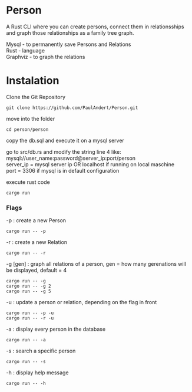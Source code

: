 # Person

A Rust CLI where you can create persons, connect them in relationsships and graph those relationships as a family tree graph.

Mysql - to permanently save Persons and Relations  
Rust - language  
Graphviz - to graph the relations  

# Instalation

Clone the Git Repository
```console
git clone https://github.com/PaulAndert/Person.git
```

move into the folder
```console
cd person/person
```

copy the db.sql and execute it on a mysql server  

go to src/db.rs and modify the string line 4 like:  
mysql://user_name:password@server_ip:port/person  
server_ip = mysql server ip OR localhost if running on local maschine  
port = 3306 if mysql is in default configuration  

execute rust code
```console
cargo run
```

### Flags
-p          : create a new Person
```console
cargo run -- -p
```

-r          : create a new Relation
```console
cargo run -- -r
```

-g [gen]    : graph all relations of a person, gen = how many gerenations will be displayed, default = 4
```console
cargo run -- -g 
cargo run -- -g 2
cargo run -- -g 5
```

-u          : update a person or relation, depending on the flag in front
```console
cargo run -- -p -u
cargo run -- -r -u
```

-a          : display every person in the database
```console
cargo run -- -a
```

-s          : search a specific person
```console
cargo run -- -s
```

-h          : display help message
```console
cargo run -- -h
```
